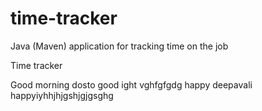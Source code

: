 # time-tracker
Java (Maven) application for tracking time on the job

Time tracker

Good morning dosto
good  ight vghfgfgdg
happy deepavali
happyiyhhjhjgshjgjgsghg
